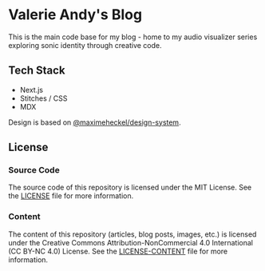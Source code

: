 # Valerie Andy's Blog

This is the main code base for my blog - home to my audio visualizer series exploring sonic identity through creative code.

## Tech Stack

- Next.js
- Stitches / CSS
- MDX

Design is based on [@maximeheckel/design-system](https://github.com/MaximeHeckel/design-system).

## License

### Source Code

The source code of this repository is licensed under the MIT License. See the [LICENSE](https://github.com/MaximeHeckel/blog.maximeheckel.com/blob/main/LICENSE) file for more information.

### Content

The content of this repository (articles, blog posts, images, etc.) is licensed under the Creative Commons Attribution-NonCommercial 4.0 International (CC BY-NC 4.0) License. See the [LICENSE-CONTENT](https://github.com/MaximeHeckel/blog.maximeheckel.com/blob/main/content/LICENSE) file for more information.
